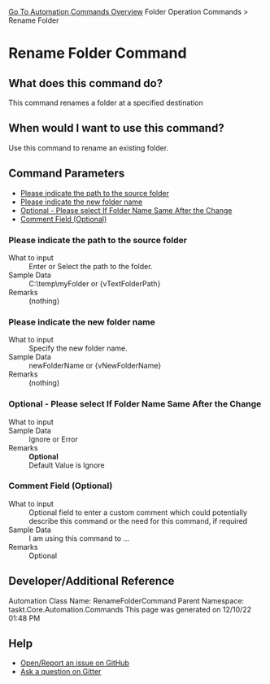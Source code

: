<!--TITLE: Rename Folder Command -->
<!-- SUBTITLE: a command in the Folder Operation Commands group. -->
[Go To Automation Commands Overview](/automation-commands.md)
Folder Operation Commands &gt; Rename Folder


# Rename Folder Command


## What does this command do?
This command renames a folder at a specified destination


## When would I want to use this command?
Use this command to rename an existing folder.


## Command Parameters
- [Please indicate the path to the source folder](#param_0)
- [Please indicate the new folder name](#param_1)
- [Optional - Please select If Folder Name Same After the Change](#param_2)
- [Comment Field (Optional)](#param_3)


<a id="param_0"></a>
### Please indicate the path to the source folder


<dl>
<dt>What to input</dt><dd>Enter or Select the path to the folder.</dd>
<dt>Sample Data</dt><dd>C:\temp\myFolder or {vTextFolderPath}</dd>
<dt>Remarks</dt><dd>(nothing)</dd>
</dl>




<a id="param_1"></a>
### Please indicate the new folder name


<dl>
<dt>What to input</dt><dd>Specify the new folder name.</dd>
<dt>Sample Data</dt><dd>newFolderName or {vNewFolderName}</dd>
<dt>Remarks</dt><dd>(nothing)</dd>
</dl>




<a id="param_2"></a>
### Optional - Please select If Folder Name Same After the Change


<dl>
<dt>What to input</dt><dd></dd>
<dt>Sample Data</dt><dd>Ignore or Error</dd>
<dt>Remarks</dt><dd><b>Optional</b><br>Default Value is Ignore</dd>
</dl>




<a id="param_3"></a>
### Comment Field (Optional)


<dl>
<dt>What to input</dt><dd>Optional field to enter a custom comment which could potentially describe this command or the need for this command, if required</dd>
<dt>Sample Data</dt><dd>I am using this command to ...</dd>
<dt>Remarks</dt><dd>Optional</dd>
</dl>




## Developer/Additional Reference
Automation Class Name: RenameFolderCommand
Parent Namespace: taskt.Core.Automation.Commands
This page was generated on 12/10/22 01:48 PM


## Help
- [Open/Report an issue on GitHub](https://github.com/rcktrncn/taskt/issues/new)
- [Ask a question on Gitter](https://gitter.im/taskt-rpa/Lobby)
